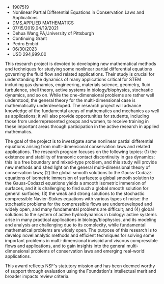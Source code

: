 
* 1907519
* Nonlinear Partial Differential Equations in Conservation Laws and Applications
* DMS,APPLIED MATHEMATICS
* 07/15/2019,04/19/2021
* Dehua Wang,PA,University of Pittsburgh
* Continuing Grant
* Pedro Embid
* 06/30/2023
* USD 294,999.00

This research project is devoted to developing new mathematical methods and
techniques for studying some nonlinear partial differential equations governing
the fluid flow and related applications. Their study is crucial for
understanding the dynamics of many applications critical for STEM including gas
dynamics, engineering, materials science, geometry, fluid turbulence, shell
theory, active systems in biology/biophysics, stochastic dynamics, and so on.
While the one-dimensional problems are rather well understood, the general
theory for the multi-dimensional case is mathematically underdeveloped. The
research project will advance knowledge of the fundamental areas of mathematics
and mechanics as well as applications; it will also provide opportunities for
students, including those from underrepresented groups and women, to receive
training in these important areas through participation in the active research
in applied mathematics.

The goal of the project is to investigate some nonlinear partial differential
equations arising from multi-dimensional conservation laws and related
applications. The research program focuses on the following topics: (1) the
existence and stability of transonic contact discontinuity in gas dynamics: this
is a free boundary and mixed-type problem, and this study will provide new
methods and shed light on the general multi-dimensional theory of conservation
laws; (2) the global smooth solutions to the Gauss-Codazzi equations of
isometric immersion of surfaces: a global smooth solution to the Gauss-Codazzi
equations yields a smooth isometric immersion of surfaces, and it is challenging
to find such a global smooth solution for general surfaces; (3) the weak and
strong solutions to the stochastic compressible Navier-Stokes equations with
various types of noise: the stochastic problems for the compressible flows are
underdeveloped and widely open, and many fundamental problems are difficult; and
(4) global solutions to the system of active hydrodynamics in biology: active
systems arise in many practical applications in biology/biophysics, and its
modeling and analysis are challenging due to its complexity, while fundamental
mathematical problems are widely open. The purpose of this research is to
develop novel analytic methods and efficient techniques for solving some
important problems in multi-dimensional inviscid and viscous compressible flows
and applications, and to gain insights into the general multi-dimensional
problems of conservation laws and emerging real-world applications.

This award reflects NSF's statutory mission and has been deemed worthy of
support through evaluation using the Foundation's intellectual merit and broader
impacts review criteria.

